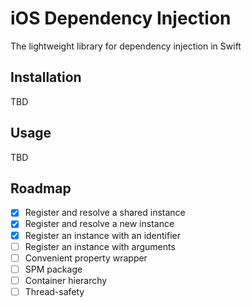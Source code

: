 # iOS Dependency Injection

The lightweight library for dependency injection in Swift

## Installation

TBD

## Usage

TBD

## Roadmap

- [x] Register and resolve a shared instance
- [x] Register and resolve a new instance
- [x] Register an instance with an identifier
- [ ] Register an instance with arguments
- [ ] Convenient property wrapper
- [ ] SPM package
- [ ] Container hierarchy
- [ ] Thread-safety